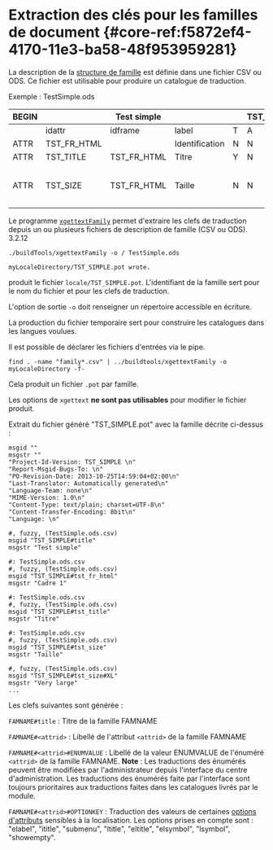 # Extraction des clés pour les familles de document {#core-ref:f5872ef4-4170-11e3-ba58-48f953959281}

La description de la [structure de famille][famdecl] est définie dans une
fichier CSV ou ODS. Ce fichier est utilisable pour produire un catalogue de traduction.

Exemple : TestSimple.ods

| BEGIN |             | Test simple |                |     | TST_SIMPLE |       |     |     |      |      |         |                                                     |
| ----- | ----------- | ----------- | -------------- | --- | ---------- | ----- | --- | --- | ---- | ---- | ------- | --------------------------------------------------- |
|       | idattr      | idframe     | label          | T   | A          | type  | ord | vis | need | link | phpfile | phpfunc                                             |
| ATTR  | TST_FR_HTML |             | Identification | N   | N          | frame | 100 | W   |      |      |         |                                                     |
| ATTR  | TST_TITLE   | TST_FR_HTML | Titre          | Y   | N          | text  | 110 | W   | Y    |      |         |                                                     |
| ATTR  | TST_SIZE    | TST_FR_HTML | Taille         | N   | N          | enum  | 120 | W   |      |      |         | XL&#124; Very large,L &#124; Large,M &#124;Medium,S |

Le programme [`xgettextFamily`][buildtools] permet d'extraire les clefs de traduction depuis un
ou plusieurs fichiers de description de famille (CSV ou ODS).
<span class="flag from release">3.2.12</span>

    ./buildTools/xgettextFamily -o / TestSimple.ods
    
    myLocaleDirectory/TST_SIMPLE.pot wrote.

produit le fichier `locale/TST_SIMPLE.pot`. L'identifiant de la famille sert
pour le nom du fichier et pour les clefs de traduction. 

L'option de sortie `-o` doit renseigner un répertoire accessible en écriture.

La production du fichier
temporaire sert pour construire les catalogues dans les langues voulues.

Il est possible de déclarer les fichiers d'entrées via le pipe.

    find . -name "family*.csv" | ../buildtools/xgettextFamily -o myLocaleDirectory -f-

Cela produit un fichier `.pot` par famille.

Les options de `xgettext` **ne sont pas utilisables** pour modifier le fichier produit.

Extrait du fichier généré "TST_SIMPLE.pot" avec la famille décrite ci-dessus :

    msgid ""
    msgstr ""
    "Project-Id-Version: TST_SIMPLE \n"
    "Report-Msgid-Bugs-To: \n"
    "PO-Revision-Date: 2013-10-25T14:59:04+02:00\n"
    "Last-Translator: Automatically generated\n"
    "Language-Team: none\n"
    "MIME-Version: 1.0\n"
    "Content-Type: text/plain; charset=UTF-8\n"
    "Content-Transfer-Encoding: 8bit\n"
    "Language: \n"
    
    #, fuzzy, (TestSimple.ods.csv)
    msgid "TST_SIMPLE#title"
    msgstr "Test simple"
    
    #: TestSimple.ods.csv
    #, fuzzy, (TestSimple.ods.csv)
    msgid "TST_SIMPLE#tst_fr_html"
    msgstr "Cadre 1"
    
    #: TestSimple.ods.csv
    #, fuzzy, (TestSimple.ods.csv)
    msgid "TST_SIMPLE#tst_title"
    msgstr "Titre"
    
    #: TestSimple.ods.csv
    #, fuzzy, (TestSimple.ods.csv)
    msgid "TST_SIMPLE#tst_size"
    msgstr "Taille"
    
    #, fuzzy, (TestSimple.ods.csv)
    msgid "TST_SIMPLE#tst_size#XL"
    msgstr "Very large"
    ...

Les clefs suivantes sont générée :

`FAMNAME#title`
:   Titre de la famille FAMNAME

`FAMNAME#<attrid>`
:   Libellé de l'attribut `<attrid>` de la famille FAMNAME

`FAMNAME#<attrid>#ENUMVALUE`
:   Libellé de la valeur ENUMVALUE de l'énuméré `<attrid>` de la famille FAMNAME.
    **Note** : Les traductions des énumérés peuvent être modifiées par
    l'administrateur depuis l'interface du centre d'administration. Les traductions
    des énumérés faite par l'interface sont toujours prioritaires aux traductions
    faites dans les catalogues livrés par le module.

`FAMNAME#<attrid>#OPTIONKEY`
:   Traduction des valeurs de certaines [options d'attributs][optionattr] 
    sensibles à la localisation.
    Les options prises en compte sont :  "elabel", "ititle", "submenu", 
    "ltitle", "eltitle", "elsymbol", "lsymbol", "showempty".

<!-- link -->
[wikiGettext]:       http://fr.wikipedia.org/wiki/GNU_gettext "Gettext sur Wikipédia"
[phpGettext]:        http://www.php.net/manual/fr/function.gettext.php "gettext sur php.net"
[actions]:           #core-ref:e67d8aeb-939c-46e3-9be8-6fc3ba75ebc2 "Action Dynacase"
[wsh]:               #core-ref:4df1314f-9fdd-4a7f-af37-a18cc39f3505 "Script Dynacase"
[gencatalog]:        #core-ref:2c163f00-8e94-4736-86f2-bb51352c52aa
[pgettext]:          http://www.gnu.org/software/gettext/manual/html_node/Contexts.html "Contexte dans gettext"
[ngettext]:          http://www.php.net/manual/fr/function.ngettext.php "ngettext sur php.net"
[layout]:           #core-ref:5f4a2f4b-9ceb-42db-8ac1-2a7baa621ce2
[xgettext]:         http://www.gnu.org/software/gettext/manual/html_node/xgettext-Invocation.htm "xgettext reference"
[famdecl]:          #core-ref:cfc7f53b-7982-431e-a04b-7b54eddf4a75
[gettextutil]:      http://www.gnu.org/software/gettext/manual/html_node/index.html#Top
[optionattr]:       #core-ref:16e19c90-3233-11e2-a58f-6b135c3a2496 "Options d'attribut"
[buildtools]:       https://github.com/Anakeen/dynacase-buildtools   "Source BuildTools"